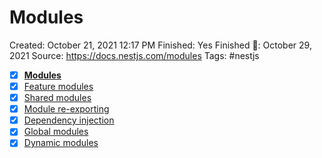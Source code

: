 # Modules

Created: October 21, 2021 12:17 PM
Finished: Yes
Finished 📅: October 29, 2021
Source: https://docs.nestjs.com/modules
Tags: #nestjs

- [x]  **[Modules](https://docs.nestjs.com/modules#modules)**
- [x]  [Feature modules](https://docs.nestjs.com/modules#feature-modules)
- [x]  [Shared modules](https://docs.nestjs.com/modules#shared-modules)
- [x]  [Module re-exporting](https://docs.nestjs.com/modules#module-re-exporting)
- [x]  [Dependency injection](https://docs.nestjs.com/modules#dependency-injection)
- [x]  [Global modules](https://docs.nestjs.com/modules#global-modules)
- [x]  [Dynamic modules](https://docs.nestjs.com/modules#dynamic-modules)
